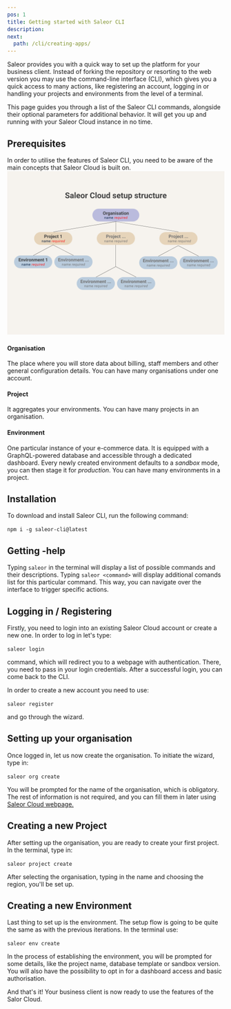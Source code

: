 ```yaml
---
pos: 1
title: Getting started with Saleor CLI
description:
next:
  path: /cli/creating-apps/
---
```


Saleor provides you with a quick way to set up the platform for your business client. Instead of forking the repository or resorting to the web version you may use the command-line interface (CLI), which gives you a quick access to many actions, like registering an account, logging in or handling your projects and environments from the level of a terminal.

This page guides you through a list of the Saleor CLI commands, alongside their optional parameters for additional behavior. It will get you up and running with your Saleor Cloud instance in no time.

## Prerequisites

In order to utilise the features of Saleor CLI, you need to be aware of the main concepts that Saleor Cloud is built on.
![Saleor Cloud Setup Structure Diagram](./StructureOrganization.png)

#### Organisation

The place where you will store data about billing, staff members and other general configuration details. You can have many organisations under one account.

#### Project

It aggregates your environments. You can have many projects in an organisation.

#### Environment

One particular instance of your e-commerce data. It is equipped with a GraphQL-powered database and accessible through a dedicated dashboard. Every newly created environment defaults to a _sandbox_ mode, you can then stage it for _production_. You can have many environments in a project.

## Installation

To download and install Saleor CLI, run the following command:

`npm i -g saleor-cli@latest`

## Getting -help

Typing `saleor` in the terminal will display a list of possible commands and their descriptions. Typing `saleor <command>` will display additional comands list for this particular command. This way, you can navigate over the interface to trigger specific actions.

## Logging in / Registering

Firstly, you need to login into an existing Saleor Cloud account or create a new one. In order to log in let's type:

`saleor login`

command, which will redirect you to a webpage with authentication. There, you need to pass in your login credentials. After a successful login, you can come back to the CLI.

In order to create a new account you need to use:

`saleor register`

and go through the wizard.

## Setting up your organisation

Once logged in, let us now create the organisation. To initiate the wizard, type in:

`saleor org create`

You will be prompted for the name of the organisation, which is obligatory. The rest of information is not required, and you can fill them in later using [Saleor Cloud webpage.](https://cloud.saleor.io/)

## Creating a new Project

After setting up the organisation, you are ready to create your first project. In the terminal, type in:

`saleor project create`

After selecting the organisation, typing in the name and choosing the region, you'll be set up.

## Creating a new Environment

Last thing to set up is the environment. The setup flow is going to be quite the same as with the previous iterations. In the terminal use:

`saleor env create`

In the process of establishing the environment, you will be prompted for some details, like the project name, database template or sandbox version. You will also have the possibility to opt in for a dashboard access and basic authorisation.

And that's it! Your business client is now ready to use the features of the Salor Cloud.

